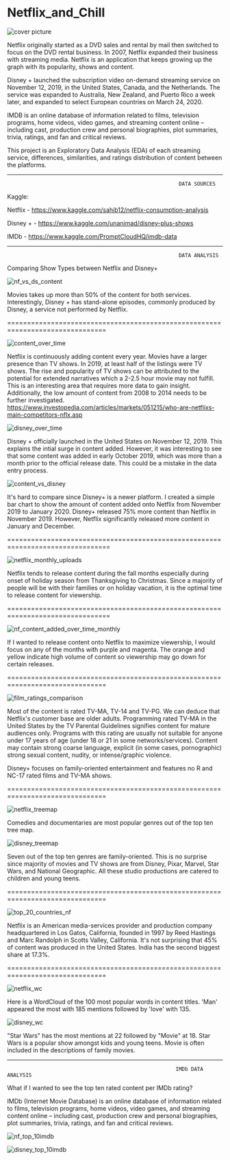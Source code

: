 # Netflix_and_Chill

![cover picture](https://github.com/aclao89/Netflix_and_Chill/blob/master/Images/disney_netflix_cover.jpeg)


Netflix originally started as a DVD sales and rental by mail then switched to focus on the DVD rental business. In 2007, Netflix expanded their business with streaming media. Netflix is an application that keeps growing up the graph with its popularity, shows and content.

Disney + launched the subscription video on-demand streaming service on November 12, 2019, in the United States, Canada, and the Netherlands. The service was expanded to Australia, New Zealand, and Puerto Rico a week later, and expanded to select European countries on March 24, 2020.

IMDB is an online database of information related to films, television programs, home videos, video games, and streaming content online – including cast, production crew and personal biographies, plot summaries, trivia, ratings, and fan and critical reviews.


This project is an Exploratory Data Analysis (EDA) of each streaming service,  differences, similarities, and ratings distribution of content between the platforms.

______________________________________________________________________________________
                                                            DATA SOURCES
Kaggle:

Netflix - https://www.kaggle.com/sahib12/netflix-consumption-analysis

Disney + - https://www.kaggle.com/unanimad/disney-plus-shows

IMDb - https://www.kaggle.com/PromptCloudHQ/imdb-data

______________________________________________________________________________________

                                                            DATA ANALYSIS

Comparing Show Types between Netflix and Disney+

![nf_vs_ds_content](https://github.com/aclao89/Netflix_and_Chill/blob/master/Images/nf_vs_nf_content.png)

Movies takes up more than 50% of the content for both services. Interestingly, Disney + has stand-alone episodes, commonly produced by Disney, a service not performed by Netflix.

===============================================================================

![content_over_time](https://github.com/aclao89/Netflix_and_Chill/raw/master/Images/content_nf_over_time.png)

Netflix is continuously adding content every year. Movies have a larger presence than TV shows. In 2019, at least half of the listings were TV shows. The rise and popularity of TV shows can be attributed to the potential for extended narratives which a 2-2.5 hour movie may not fulfill. This is an interesting area that requires more data to gain insight. Additionally, the low amount of content from 2008 to 2014 needs to be further investigated. https://www.investopedia.com/articles/markets/051215/who-are-netflixs-main-competitors-nflx.asp



![disney_over_time](https://github.com/aclao89/Netflix_and_Chill/raw/master/Images/content_ds%2B_over_time.png)

Disney + officially launched in the United States on November 12, 2019. This explains the intial surge in content added. However, it was interesting to see that some content was added in early October 2019, which was more than a month prior to the official release date. This could be a mistake in the data entry process.



![content_vs_disney](https://github.com/aclao89/Netflix_and_Chill/blob/master/Images/content_vs_disney.png)


It's hard to compare since Disney+ is a newer platform. I created a simple bar chart to show the amount of content added onto Netflix from November 2019 to January 2020. Disney+ released 75% more content than Netflix in November 2019. However, Netflix significantly released more content in January and December.

================================================================================


![netflix_monthly_uploads](https://github.com/aclao89/Netflix_and_Chill/blob/master/Images/content_by_month.png)

Netflix tends to release content during the fall months especially during onset of holiday season from Thanksgiving to Christmas. Since a majority of people will be with their families or on holiday vacation, it is the optimal time to release content for viewership.

================================================================================

![nf_content_added_over_time_monthly](https://github.com/aclao89/Netflix_and_Chill/blob/master/Images/nf_update_month_year.png)

If I wanted to release content onto Netflix to maximize viewership, I would focus on any of the months with purple and magenta. The orange and yellow indicate high volume of content so viewership may go down for certain releases.


===============================================================================


![film_ratings_comparison](https://github.com/aclao89/Netflix_and_Chill/blob/master/Images/film_ratings_comparison.png)


Most of the content is rated TV-MA, TV-14 and TV-PG. We can deduce that Netflix's customer base are older adults. Programming rated TV-MA in the United States by the TV Parental Guidelines signifies content for mature audiences only. Programs with this rating are usually not suitable for anyone under 17 years of age (under 18 or 21 in some networks/services). Content may contain strong coarse language, explicit (in some cases, pornographic) strong sexual content, nudity, or intense/graphic violence.




Disney+ focuses on family-oriented entertainment and features no R and NC-17 rated films and TV-MA shows.

===============================================================================

![netflix_treemap](https://github.com/aclao89/Netflix_and_Chill/blob/master/Images/netflix_treemap.png)

Comedies and documentaries are most popular genres out of the top ten tree map.



![disney_treemap](https://github.com/aclao89/Netflix_and_Chill/blob/master/Images/disney_treemap.png)

Seven out of the top ten genres are family-oriented. This is no surprise since majority of movies and TV shows are from Disney, Pixar, Marvel, Star Wars, and National Geographic. All these studio productions are catered to children and young teens.

===============================================================================

![top_20_countries_nf](https://github.com/aclao89/Netflix_and_Chill/blob/master/Images/top_20_country_productions.png)

Netflix is an American media-services provider and production company headquartered in Los Gatos, California, founded in 1997 by Reed Hastings and Marc Randolph in Scotts Valley, California. It's not surprising that 45% of content was produced in the United States. India has the second biggest share at 17.3%.

===============================================================================

![netflix_wc](https://github.com/aclao89/Netflix_and_Chill/blob/master/Images/netflix_wc_.png)

Here is a WordCloud of the 100 most popular words in content titles. 'Man' appeared the most with 185 mentions followed by 'love' with 135.

![disney_wc](https://github.com/aclao89/Netflix_and_Chill/blob/master/Images/disney_wc.png)

"Star Wars" has the most mentions at 22 followed by "Movie" at 18. Star Wars is a popular show amongst kids and young teens. Movie is often included in the descriptions of family movies.

________________________________________________________________________________

                                                           IMDb DATA ANALYSIS   

What if I wanted to see the top ten rated content per IMDb rating?

IMDb (Internet Movie Database) is an online database of information related to films, television programs, home videos, video games, and streaming content online – including cast, production crew and personal biographies, plot summaries, trivia, ratings, and fan and critical reviews.

![nf_top_10imdb](https://github.com/aclao89/Netflix_and_Chill/blob/master/Images/nf_sunburst.png)





![disney_top_10imdb](https://github.com/aclao89/Netflix_and_Chill/blob/master/Images/ds%2B_sunburst.png)
